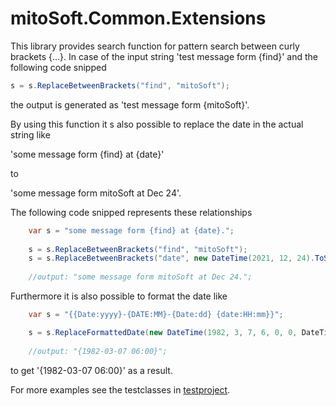# mitoSoft.Common.Extensions

This library provides search function for pattern search between curly brackets {...}.
In case of the input string 'test message form {find}' and the following code snipped

```c#
s = s.ReplaceBetweenBrackets("find", "mitoSoft");
```

the output is generated as 'test message form {mitoSoft}'.

By using this function it s also possible to replace the date in the actual string like

'some message form {find} at {date}'

to 

'some message form mitoSoft at Dec 24'.

The following code snipped represents these relationships

```c#
    var s = "some message form {find} at {date}.";
    
    s = s.ReplaceBetweenBrackets("find", "mitoSoft");
    s = s.ReplaceBetweenBrackets("date", new DateTime(2021, 12, 24).ToString("MMM dd", System.Globalization.CultureInfo.InvariantCulture));
    
    //output: "some message form mitoSoft at Dec 24.";
```

Furthermore it is also possible to format the date like

```c#
    var s = "{{Date:yyyy}-{DATE:MM}-{Date:dd} {date:HH:mm}}";

    s = s.ReplaceFormattedDate(new DateTime(1982, 3, 7, 6, 0, 0, DateTimeKind.Utc));
	
    //output: "{1982-03-07 06:00}";
```

to get '{1982-03-07 06:00}' as a result.

For more examples see the testclasses in [testproject](mitoSoft.Common.Extensions.Tests).